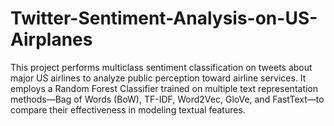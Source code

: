 # Twitter-Sentiment-Analysis-on-US-Airplanes
This project performs multiclass sentiment classification on tweets about major US airlines to analyze public perception toward airline services. It employs a Random Forest Classifier trained on multiple text representation methods—Bag of Words (BoW), TF-IDF, Word2Vec, GloVe, and FastText—to compare their effectiveness in modeling textual features.
